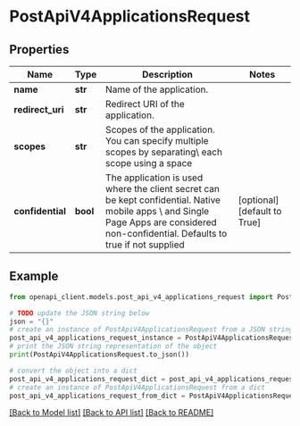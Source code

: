 # PostApiV4ApplicationsRequest


## Properties

Name | Type | Description | Notes
------------ | ------------- | ------------- | -------------
**name** | **str** | Name of the application. | 
**redirect_uri** | **str** | Redirect URI of the application. | 
**scopes** | **str** | Scopes of the application. You can specify multiple scopes by separating\\                                  each scope using a space | 
**confidential** | **bool** | The application is used where the client secret can be kept confidential. Native mobile apps \\                         and Single Page Apps are considered non-confidential. Defaults to true if not supplied | [optional] [default to True]

## Example

```python
from openapi_client.models.post_api_v4_applications_request import PostApiV4ApplicationsRequest

# TODO update the JSON string below
json = "{}"
# create an instance of PostApiV4ApplicationsRequest from a JSON string
post_api_v4_applications_request_instance = PostApiV4ApplicationsRequest.from_json(json)
# print the JSON string representation of the object
print(PostApiV4ApplicationsRequest.to_json())

# convert the object into a dict
post_api_v4_applications_request_dict = post_api_v4_applications_request_instance.to_dict()
# create an instance of PostApiV4ApplicationsRequest from a dict
post_api_v4_applications_request_from_dict = PostApiV4ApplicationsRequest.from_dict(post_api_v4_applications_request_dict)
```
[[Back to Model list]](../README.md#documentation-for-models) [[Back to API list]](../README.md#documentation-for-api-endpoints) [[Back to README]](../README.md)


